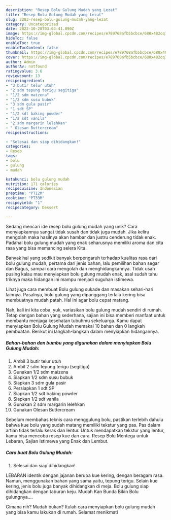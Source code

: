 ```yaml
---
description: "Resep Bolu Gulung Mudah yang Lezat"
title: "Resep Bolu Gulung Mudah yang Lezat"
slug: 2283-resep-bolu-gulung-mudah-yang-lezat
category: Uncategorized
date: 2022-10-28T03:03:41.890Z
image: https://img-global.cpcdn.com/recipes/e789768afb5bcbce/680x482cq70/bolu-gulung-mudah-foto-resep-utama.jpg
hideToc: false
enableToc: true
enableTocContent: false
thumbnail: https://img-global.cpcdn.com/recipes/e789768afb5bcbce/680x482cq70/bolu-gulung-mudah-foto-resep-utama.jpg
cover: https://img-global.cpcdn.com/recipes/e789768afb5bcbce/680x482cq70/bolu-gulung-mudah-foto-resep-utama.jpg
author: Admin
authorAv: notfound
ratingvalue: 3.6
reviewcount: 13
recipeingredient:
- "3 butir telur utuh"
- "2 sdm tepung terigu segitiga"
- "1/2 sdm maizena"
- "1/2 sdm susu bubuk"
- "3 sdm gula pasir"
- "1 sdt SP"
- "1/2 sdt baking powder"
- "1/2 sdt vanila"
- "2 sdm margarin lelehkan"
- " Olesan Buttercream"
recipeinstructions:

- "Selesai dan siap dihidangkan!"
categories:
- Resep
tags:
- bolu
- gulung
- mudah

katakunci: bolu gulung mudah 
nutrition: 171 calories
recipecuisine: Indonesian
preptime: "PT12M"
cooktime: "PT33M"
recipeyield: "1"
recipecategory: Dessert

---
```





Sedang mencari ide resep bolu gulung mudah yang unik? Cara menyiapkannya sangat tidak susah dan tidak juga mudah. Jika keliru mengolah maka hasilnya akan hambar dan justru cenderung tidak enak. Padahal bolu gulung mudah yang enak seharusnya memiliki aroma dan cita rasa yang bisa memancing selera Kita.





Banyak hal yang sedikit banyak berpengaruh terhadap kualitas rasa dari bolu gulung mudah, pertama dari jenis bahan, lalu pemilihan bahan segar dan Bagus, sampai cara mengolah dan menghidangkannya. Tidak usah pusing kalau mau menyiapkan bolu gulung mudah enak,      asal sudah tahu triknya maka hidangan ini mampu menjadi suguhan istimewa.














Lihat juga cara membuat Bolu gulung sukade dan masakan sehari-hari lainnya. Pasalnya, bolu gulung yang dipanggang terlalu kering bisa membuatnya mudah patah. Hal ini agar bolu cepat matang.






Nah, kali ini kita coba, yuk, variasikan bolu gulung mudah sendiri di rumah. Tetap dengan bahan yang sederhana, sajian ini bisa memberi manfaat untuk membantu menjaga kesehatan tubuhmu sekeluarga. Kamu dapat menyiapkan Bolu Gulung Mudah memakai 10 bahan dan 0 langkah pembuatan. Berikut ini langkah-langkah dalam menyiapkan hidangannya.

<!--inarticleads1-->

##### Bahan-bahan dan bumbu yang digunakan dalam menyiapkan Bolu Gulung Mudah:

1. Ambil 3 butir telur utuh
1. Ambil 2 sdm tepung terigu (segitiga)
1. Gunakan 1/2 sdm maizena
1. Siapkan 1/2 sdm susu bubuk
1. Siapkan 3 sdm gula pasir
1. Persiapkan 1 sdt SP
1. Siapkan 1/2 sdt baking powder
1. Siapkan 1/2 sdt vanila
1. Gunakan 2 sdm margarin lelehkan
1. Gunakan  Olesan Buttercream


Sebelum membahas teknis cara menggulung bolu, pastikan terlebih dahulu bahwa kue bolu yang sudah matang memiliki tekstur yang pas. Pas dalam artian tidak terlalu keras dan lentur. Untuk mendapatkan tekstur yang lentur, kamu bisa mencoba resep kue dan cara. Resep Bolu Mentega untuk Lebaran, Sajian Istimewa yang Enak dan Lembut. 

<!--inarticleads2-->

##### Cara buat Bolu Gulung Mudah:


1. Selesai dan siap dihidangkan!

LEBARAN identik dengan jajanan berupa kue kering, dengan beragam rasa. Namun, menggunakan bahan yang sama yaitu, tepung terigu. Selain kue kering, jenis bolu juga banyak dihidangkan di meja. Bolu gulung siap dihidangkan dengan taburan keju. Mudah Kan Bunda Bikin Bolu gulungnya…. 

Gimana nih? Mudah bukan? Itulah cara menyiapkan bolu gulung mudah yang bisa kamu lakukan di rumah. Selamat menikmati
